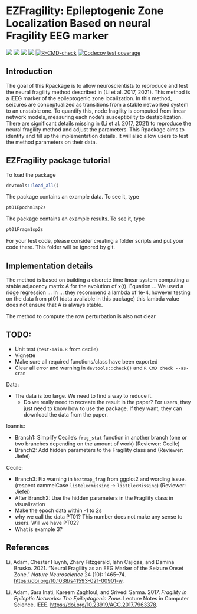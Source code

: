 
<!-- README.md is generated from README.Rmd. Please edit that file -->

# EZFragility: Epileptogenic Zone Localization Based on neural Fragility EEG marker

[![](https://img.shields.io/badge/devel%20version-0.99.0-blue.svg)](https://github.com/Jiefei-Wang/EZFragility)
[![](https://img.shields.io/badge/lifecycle-experimental-orange.svg)](https://lifecycle.r-lib.org/articles/stages.html#experimental)
[![](https://img.shields.io/github/languages/code-size/Jiefei-Wang/EZFragility.svg)](https://github.com/Jiefei-Wang/EZFragility)
[![](https://img.shields.io/github/last-commit/Jiefei-Wang/EZFragility.svg)](https://github.com/Jiefei-Wang/EZFragility/commits/main)
[![R-CMD-check](https://github.com/Jiefei-Wang/Fragility/actions/workflows/R-CMD-check.yaml/badge.svg)](https://github.com/Jiefei-Wang/Fragility/actions/workflows/R-CMD-check.yaml)
[![Codecov test
coverage](https://codecov.io/gh/Jiefei-Wang/Fragility/graph/badge.svg)](https://app.codecov.io/gh/Jiefei-Wang/Fragility)

## Introduction

The goal of this Rpackage is to allow neuroscientists to reproduce and
test the neural fragility method described in (Li et al. 2017, 2021).
This method is a iEEG marker of the epileptogenic zone localization. In
this method, seizures are conceptualized as transitions from a stable
networked system to an unstable one. To quantify this, node fragility is
computed from linear network models, measuring each node’s
susceptibility to destabilization. There are significant details missing
in (Li et al. 2017, 2021) to reproduce the neural fragility method and
adjust the parameters. This Rpackage aims to identify and fill up the
implementation details. It will also allow users to test the method
parameters on their data.

## EZFragility package tutorial

To load the package

``` r
devtools::load_all()
```

The package contains an example data. To see it, type

``` r
pt01Epochm1sp2s
```

The package contains an example results. To see it, type

``` r
pt01Fragm1sp2s
```

For your test code, please consider creating a folder scripts and put
your code there. This folder will be ignored by git.

## Implementation details

The method is based on building a discrete time linear system computing
a stable adjacency matrix A for the evolution of x(t). Equation … We
used a ridge regression … In … they recommend a lambda of 1e-4, however
testing on the data from pt01 (data available in this package) this
lambda value does not ensure that A is always stable.

The method to compute the row perturbation is also not clear

## TODO:

- Unit test (`test-main.R` from cecile)
- Vignette
- Make sure all required functions/class have been exported
- Clear all error and warning in `devtools::check()` and
  `R CMD check --as-cran`

Data:

- The data is too large. We need to find a way to reduce it.
  - Do we really need to recreate the result in the paper? For users,
    they just need to know how to use the package. If they want, they
    can download the data from the paper.

Ioannis:

- Branch1: Simplify Cecile’s `frag_stat` function in another branch (one
  or two branches depending on the amount of work) (Reviewer: Cecile)
- Branch2: Add hidden parameters to the Fragility class and (Reviewer:
  Jiefei)

Cecile:

- Branch3: Fix warning in `heatmap_frag` from ggplot2 and wording issue.
  (respect cammelCase `listelecmissing` -\> `listElecMissing`)
  (Reviewer: Jiefei)
- After Branch2: Use the hidden parameters in the Fragility class in
  visualization
- Make the epoch data within -1 to 2s
- why we call the data PT01? This number does not make any sense to
  users. Will we have PT02?
- What is example 3?

## References

<div id="refs" class="references csl-bib-body hanging-indent"
entry-spacing="0">

<div id="ref-LiFragility2021" class="csl-entry">

Li, Adam, Chester Huynh, Zhary Fitzgerald, Iahn Cajigas, and Damina
Brusko. 2021. “Neural Fragility as an EEG Marker of the Seizure Onset
Zone.” *Nature Neuroscience* 24 (10): 1465–74.
<https://doi.org/10.1038/s41593-021-00901-w>.

</div>

<div id="ref-LiFragility2017" class="csl-entry">

Li, Adam, Sara Inati, Kareem Zaghloul, and Srivedi Sarma. 2017.
*Fragility in Epileptic Networks: The Epileptogenic Zone*. Lecture Notes
in Computer Science. IEEE. <https://doi.org/10.23919/ACC.2017.7963378>.

</div>

</div>
